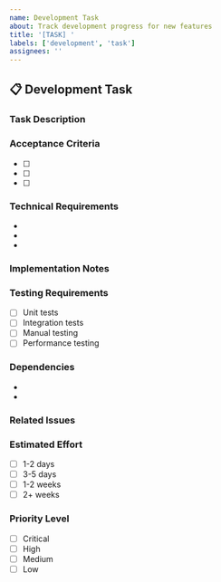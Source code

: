 ```yaml
---
name: Development Task
about: Track development progress for new features
title: '[TASK] '
labels: ['development', 'task']
assignees: ''
---
```


## 📋 Development Task

### Task Description
<!-- Describe what needs to be implemented -->

### Acceptance Criteria
<!-- List the specific requirements that must be met -->
- [ ] 
- [ ] 
- [ ] 

### Technical Requirements
<!-- List technical specifications and dependencies -->
- 
- 
- 

### Implementation Notes
<!-- Add implementation details, architectural decisions, etc. -->

### Testing Requirements
<!-- Describe how this feature should be tested -->
- [ ] Unit tests
- [ ] Integration tests
- [ ] Manual testing
- [ ] Performance testing

### Dependencies
<!-- List any dependencies or blockers -->
- 
- 

### Related Issues
<!-- Link to related issues, PRs, or documentation -->

### Estimated Effort
<!-- Time estimate for completion -->
- [ ] 1-2 days
- [ ] 3-5 days
- [ ] 1-2 weeks
- [ ] 2+ weeks

### Priority Level
- [ ] Critical
- [ ] High
- [ ] Medium
- [ ] Low
